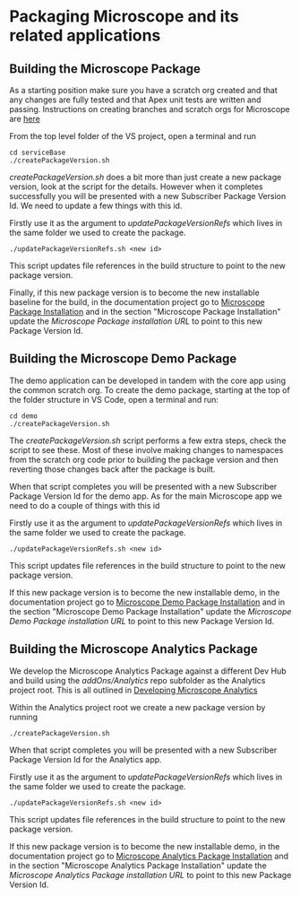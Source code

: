 # Packaging Microscope and its related applications

## Building the Microscope Package

As a starting position make sure you have a scratch org created and that any changes are fully tested and that Apex unit tests are written and passing. Instructions on creating branches and scratch orgs for Microscope are [here](/app-maintenance/DevelopingMicroscope.md)

From the top level folder of the VS project, open a terminal and run

```
cd serviceBase
./createPackageVersion.sh
```

*createPackageVersion.sh* does a bit more than just create a new package version, look at the script for the details. However when it completes successfully you will be presented with a new Subscriber Package Version Id. We need to update a few things with this id.

Firstly use it as the argument to *updatePackageVersionRefs* which lives in the same folder we used to create the package.

```
./updatePackageVersionRefs.sh <new id>
```
This script updates file references in the build structure to point to the new package version.

Finally, if this new package version is to become the new installable baseline for the build, in the documentation project go to [Microscope Package Installation](../installation/Installation.md) and in the section "Microscope Package Installation" update the *Microscope Package installation URL* to point to this new Package Version Id.

## Building the Microscope Demo Package

The demo application can be developed in tandem with the core app using the common scratch org. To create the demo package, starting at the top of the folder structure in VS Code, open a terminal and run:

```
cd demo
./createPackageVersion.sh
```


The *createPackageVersion.sh* script performs a few extra steps, check the script to see these. Most of these involve making changes to namespaces from the scratch org code prior to building the package version and then reverting those changes back after the package is built.

When that script completes you will be presented with a new Subscriber Package Version Id for the demo app. As for the main Microscope app we need to do a couple of things with this id

Firstly use it as the argument to *updatePackageVersionRefs* which lives in the same folder we used to create the package.

```
./updatePackageVersionRefs.sh <new id>
```
This script updates file references in the build structure to point to the new package version.

If this new package version is to become the new installable demo, in the documentation project go to [Microscope Demo Package Installation](../installation/InstallationDemo.md) and in the section "Microscope Demo Package Installation" update the *Microscope Demo Package installation URL* to point to this new Package Version Id.

## Building the Microscope Analytics Package

We develop the Microscope Analytics Package against a different Dev Hub and build using the *addOns/Analytics* repo subfolder as the Analytics project root. This is all outlined in [Developing Microscope Analytics](DevelopingMicroscopeAnalytics.md)

Within the Analytics project root we create a new package version by running 

```
./createPackageVersion.sh
```

When that script completes you will be presented with a new Subscriber Package Version Id for the Analytics app. 

Firstly use it as the argument to *updatePackageVersionRefs* which lives in the same folder we used to create the package.

```
./updatePackageVersionRefs.sh <new id>
```
This script updates file references in the build structure to point to the new package version.

If this new package version is to become the new installable demo, in the documentation project go to [Microscope Analytics Package Installation](../installation/InstallationAnalytics.md) and in the section "Microscope Analytics Package Installation" update the *Microscope Analytics Package installation URL* to point to this new Package Version Id.
